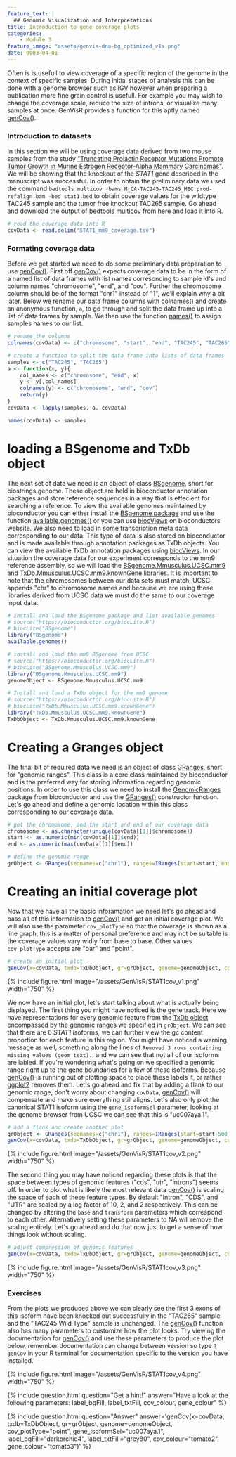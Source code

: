 ```yaml
---
feature_text: |
  ## Genomic Visualization and Interpretations
title: Introduction to gene coverage plots
categories:
    - Module 3
feature_image: "assets/genvis-dna-bg_optimized_v1a.png"
date: 0003-04-01
---
```


Often is is usefull to view coverage of a specific region of the genome in the context of specific samples. During initial stages of analysis this can be done with a genome browser such as [IGV](http://software.broadinstitute.org/software/igv/) however when preparing a publication more fine grain control is usefull. For example you may wish to change the coverage scale, reduce the size of introns, or visualize many samples at once. GenVisR provides a function for this aptly named [genCov()](https://www.rdocumentation.org/packages/GenVisR/versions/1.0.4/topics/genCov).

### Introduction to datasets
In this section we will be using coverage data derived from two mouse samples from the study ["Truncating Prolactin Receptor Mutations Promote Tumor Growth in Murine Estrogen Receptor-Alpha Mammary Carcinomas"](https://www.ncbi.nlm.nih.gov/pubmed/27681435). We will be showing that the knockout of the *STAT1* gene described in the manuscript was successful. In order to obtain the preliminary data we used the command `bedtools multicov -bams M_CA-TAC245-TAC245_MEC.prod-refalign.bam -bed stat1.bed` to obtain coverage values for the wildtype TAC245 sample and the tumor free knockout TAC265 sample. Go ahead and download the output of [bedtools multicov](http://bedtools.readthedocs.io/en/latest/content/tools/multicov.html) from [here](http://genomedata.org/gen-viz-workshop/GenVisR/STAT1_mm9_coverage.tsv) and load it into R.

```R
# read the coverage data into R
covData <- read.delim("STAT1_mm9_coverage.tsv")
```
### Formating coverage data
Before we get started we need to do some preliminary data preparation to use [genCov()](https://www.rdocumentation.org/packages/GenVisR/versions/1.0.4/topics/genCov). First off [genCov()](https://www.rdocumentation.org/packages/GenVisR/versions/1.0.4/topics/genCov) expects coverage data to be in the form of a named list of data frames with list names corresonding to sample id's and column names "chromosome", "end", and "cov". Further the chromosome column should be of the format "chr1" instead of "1", we'll explain why a bit later. Below we rename our data frame columns with [colnames()](https://www.rdocumentation.org/packages/base/versions/3.4.1/topics/row%2Bcolnames) and create an anonymous function, `a`, to go through and split the data frame up into a list of data frames by sample. We then use the function [names()](https://www.rdocumentation.org/packages/base/versions/3.4.1/topics/names) to assign samples names to our list.

```R
# rename the columns
colnames(covData) <- c("chromosome", "start", "end", "TAC245", "TAC265")

# create a function to split the data frame into lists of data frames
samples <- c("TAC245", "TAC265")
a <- function(x, y){
    col_names <- c("chromosome", "end", x)
    y <- y[,col_names]
    colnames(y) <- c("chromosome", "end", "cov")
    return(y)
}
covData <- lapply(samples, a, covData)

names(covData) <- samples
```

# loading a BSgenome and TxDb object
The next set of data we need is an object of class [BSgenome](https://www.rdocumentation.org/packages/BSgenome/versions/1.40.1/topics/BSgenome-class), short for biostrings genome. These object are held in bioconductor annotation packages and store reference sequences in a way that is effecient for searching a reference. To view the available genomes maintained by bioconductor you can either install the [BSgenome package](https://www.bioconductor.org/packages/release/bioc/html/BSgenome.html) and use the function [available.genomes()](https://www.rdocumentation.org/packages/BSgenome/versions/1.40.1/topics/available.genomes) or you can use [biocViews](https://bioconductor.org/packages/release/BiocViews.html#___BSgenome) on bioconductors website. We also need to load in some transcription meta data corresponding to our data. This type of data is also stored on bioconductor and is made available through annotation packages as TxDb objects. You can view the available TxDb annotation packages using [biocViews](https://bioconductor.org/packages/release/BiocViews.html#___TxDb). In our situation the coverage data for our experiment corresponds to the mm9 reference assembly, so we will load the [BSgenome.Mmusculus.UCSC.mm9](http://bioconductor.org/packages/release/data/annotation/html/BSgenome.Mmusculus.UCSC.mm9.html) and [TxDb.Mmusculus.UCSC.mm9.knownGene](http://bioconductor.org/packages/release/data/annotation/html/TxDb.Mmusculus.UCSC.mm9.knownGene.html) libraries. It is important to note that the chromosomes between our data sets must match, UCSC appends "chr" to chromosome names and because we are using these libraries derived from UCSC data we must do the same to our coverage input data.

```R
# install and load the BSgenome package and list available genomes
# source("https://bioconductor.org/biocLite.R")
# biocLite("BSgenome")
library("BSgenome")
available.genomes()

# install and load the mm9 BSgenome from UCSC
# source("https://bioconductor.org/biocLite.R")
# biocLite("BSgenome.Mmusculus.UCSC.mm9")
library("BSgenome.Mmusculus.UCSC.mm9")
genomeObject <- BSgenome.Mmusculus.UCSC.mm9

# Install and load a TxDb object for the mm9 genome
# source("https://bioconductor.org/biocLite.R")
# biocLite("TxDb.Mmusculus.UCSC.mm9.knownGene")
library("TxDb.Mmusculus.UCSC.mm9.knownGene")
TxDbObject <- TxDb.Mmusculus.UCSC.mm9.knownGene
```

# Creating a Granges object
The final bit of required data we need is an object of class [GRanges](https://www.rdocumentation.org/packages/GenomicRanges/versions/1.24.1/topics/GRanges-class), short for "genomic ranges". This class is a core class maintained by bioconductor and is the preferred way for storing information regarding genomic positions. In order to use this class we need to install the [GenomicRanges](https://bioconductor.org/packages/release/bioc/html/GenomicRanges.html) package from bioconductor and use the [GRanges()](https://www.rdocumentation.org/packages/GenomicRanges/versions/1.24.1/topics/GRanges-class) constructor function. Let's go ahead and define a genomic location within this class corresponding to our coverage data.

```R
# get the chromosome, and the start and end of our coverage data
chromosome <- as.character(unique(covData[[1]]$chromosome))
start <- as.numeric(min(covData[[1]]$end))
end <- as.numeric(max(covData[[1]]$end))

# define the genomic range
grObject <- GRanges(seqnames=c("chr1"), ranges=IRanges(start=start, end=end))
```

# Creating an initial coverage plot
Now that we have all the basic inforamation we need let's go ahead and pass all of this information to [genCov()](https://www.rdocumentation.org/packages/GenVisR/versions/1.0.4/topics/genCov) and get an initial coverage plot. We will also use the parameter `cov_plotType` so that the coverage is shown as a line graph, this is a matter of personal preference and may not be suitable is the coverage values vary widly from base to base. Other values `cov_plotType` accepts are "bar" and "point".

```R
# create an initial plot
genCov(x=covData, txdb=TxDbObject, gr=grObject, genome=genomeObject, cov_plotType="line")
```

{% include figure.html image="/assets/GenVisR/STAT1cov_v1.png" width="750" %}

We now have an initial plot, let's start talking about what is actually being displayed. The first thing you might have noticed is the gene track. Here we have representations for every genomic feature from the [TxDb object](https://bioconductor.org/packages/release/BiocViews.html#___TxDb) encompassed by the genomic ranges we specified in `grObject`. We can see that there are 6 *STAT1* isoforms, we can further view the gc content proportion for each feature in this region. You might have noticed a warning message as well, something along the lines of `Removed 3 rows containing missing values (geom_text).`, and we can see that not all of our isoforms are labled. If you're wondering what's going on we specified a genomic range right up to the gene boundaries for a few of these isoforms. Because [genCov()](https://www.rdocumentation.org/packages/GenVisR/versions/1.0.4/topics/genCov) is running out of plotting space to place these labels it, or rather [ggplot2](http://ggplot2.tidyverse.org/reference/) removes them. Let's go ahead and fix that by adding a flank to our genomic range, don't worry about changing `covData`, [genCov()](https://www.rdocumentation.org/packages/GenVisR/versions/1.0.4/topics/genCov) will compensate and make sure everything still aligns. Let's also only plot the canonical STAT1 isoform using the `gene_isoformSel` parameter, looking at the genome browser from UCSC we can see that this is "uc007aya.1".

```R
# add a flank and create another plot
grObject <- GRanges(seqnames=c("chr1"), ranges=IRanges(start=start-500, end=end+500))
genCov(x=covData, txdb=TxDbObject, gr=grObject, genome=genomeObject, cov_plotType="line", gene_isoformSel="uc007aya.1")
```

{% include figure.html image="/assets/GenVisR/STAT1cov_v2.png" width="750" %}

The second thing you may have noticed regarding these plots is that the space between types of genomic features ("cds", "utr", "introns") seems off. In order to plot what is likely the most relevant data [genCov()](https://www.rdocumentation.org/packages/GenVisR/versions/1.0.4/topics/genCov) is scaling the space of each of these feature types. By default "Intron", "CDS", and "UTR" are scaled by a log factor of 10, 2, and 2 respectively. This can be changed by altering the `base` and `transform` parameters which correspond to each other. Alternatively setting these parameters to NA will remove the scaling entirely. Let's go ahead and do that now just to get a sense of how things look without scaling.

```R
# adjust compression of genomic features
genCov(x=covData, txdb=TxDbObject, gr=grObject, genome=genomeObject, cov_plotType="line", gene_isoformSel="uc007aya.1", base=NA, transform=NA)
```

{% include figure.html image="/assets/GenVisR/STAT1cov_v3.png" width="750" %}

### Exercises

From the plots we produced above we can clearly see the first 3 exons of this isoform have been knocked out successfully in the "TAC265" sample and the "TAC245 Wild Type" sample is unchanged. The [genCov()](https://www.rdocumentation.org/packages/GenVisR/versions/1.0.4/topics/genCov) function also has many parameters to customize how the plot looks. Try viewing the documentation for [genCov()](https://www.rdocumentation.org/packages/GenVisR/versions/1.0.4/topics/genCov) and use these parameters to produce the plot below, remember documentation can change between version so type `?genCov` in your R terminal for documentation specific to the version you have installed.

{% include figure.html image="/assets/GenVisR/STAT1cov_v4.png" width="750" %}

{% include question.html question="Get a hint!" answer="Have a look at the following parameters: label_bgFill, label_txtFill, cov_colour, gene_colour" %}

{% include question.html question="Answer" answer='genCov(x=covData, txdb=TxDbObject, gr=grObject, genome=genomeObject, cov_plotType="point", gene_isoformSel="uc007aya.1", label_bgFill="darkorchid4", label_txtFill="grey80", cov_colour="tomato2", gene_colour="tomato3")' %}
